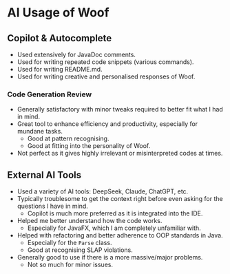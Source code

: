 # AI Usage of Woof

## Copilot & Autocomplete

- Used extensively for JavaDoc comments. 
- Used for writing repeated code snippets (various commands). 
- Used for writing README.md. 
- Used for writing creative and personalised responses of Woof. 

### Code Generation Review

- Generally satisfactory with minor tweaks required to better fit what I had in mind. 
- Great tool to enhance efficiency and productivity, especially for mundane tasks. 
  - Good at pattern recognising. 
  - Good at fitting into the personality of Woof. 
- Not perfect as it gives highly irrelevant or misinterpreted codes at times. 

## External AI Tools

- Used a variety of AI tools: DeepSeek, Claude, ChatGPT, etc.
- Typically troublesome to get the context right before even asking for the questions I have in mind. 
  - Copilot is much more preferred as it is integrated into the IDE. 
- Helped me better understand how the code works. 
  - Especially for JavaFX, which I am completely unfamiliar with. 
- Helped with refactoring and better adherence to OOP standards in Java.
  - Especially for the `Parse` class.
  - Good at recognising SLAP violations.
- Generally good to use if there is a more massive/major problems. 
  - Not so much for minor issues.
